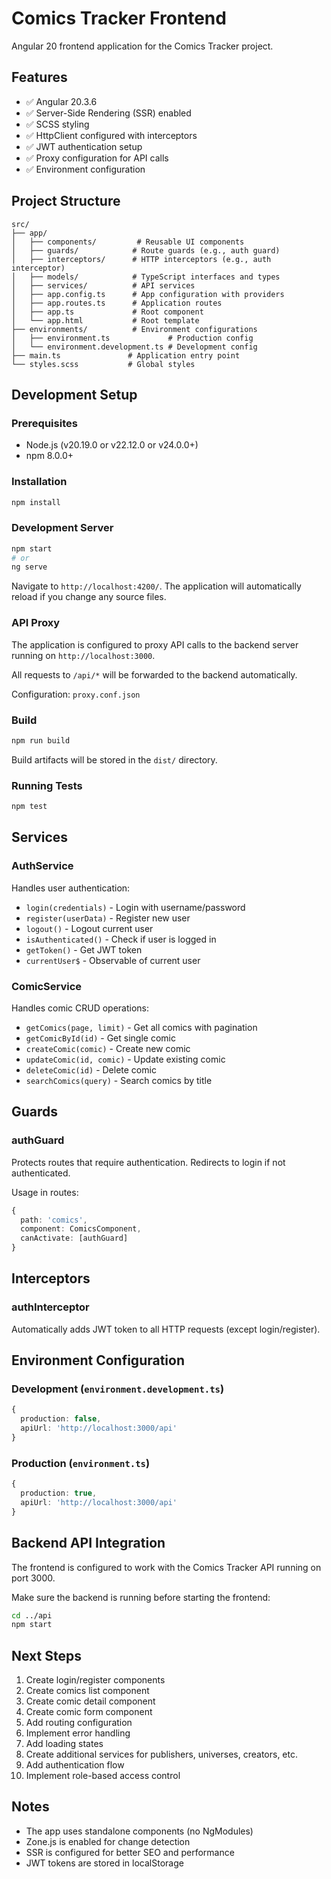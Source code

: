 # Comics Tracker Frontend

Angular 20 frontend application for the Comics Tracker project.

## Features

- ✅ Angular 20.3.6
- ✅ Server-Side Rendering (SSR) enabled
- ✅ SCSS styling
- ✅ HttpClient configured with interceptors
- ✅ JWT authentication setup
- ✅ Proxy configuration for API calls
- ✅ Environment configuration

## Project Structure

```
src/
├── app/
│   ├── components/         # Reusable UI components
│   ├── guards/            # Route guards (e.g., auth guard)
│   ├── interceptors/      # HTTP interceptors (e.g., auth interceptor)
│   ├── models/            # TypeScript interfaces and types
│   ├── services/          # API services
│   ├── app.config.ts      # App configuration with providers
│   ├── app.routes.ts      # Application routes
│   ├── app.ts             # Root component
│   └── app.html           # Root template
├── environments/          # Environment configurations
│   ├── environment.ts             # Production config
│   └── environment.development.ts # Development config
├── main.ts               # Application entry point
└── styles.scss           # Global styles
```

## Development Setup

### Prerequisites

- Node.js (v20.19.0 or v22.12.0 or v24.0.0+)
- npm 8.0.0+

### Installation

```bash
npm install
```

### Development Server

```bash
npm start
# or
ng serve
```

Navigate to `http://localhost:4200/`. The application will automatically reload if you change any source files.

### API Proxy

The application is configured to proxy API calls to the backend server running on `http://localhost:3000`.

All requests to `/api/*` will be forwarded to the backend automatically.

Configuration: `proxy.conf.json`

### Build

```bash
npm run build
```

Build artifacts will be stored in the `dist/` directory.

### Running Tests

```bash
npm test
```

## Services

### AuthService

Handles user authentication:

- `login(credentials)` - Login with username/password
- `register(userData)` - Register new user
- `logout()` - Logout current user
- `isAuthenticated()` - Check if user is logged in
- `getToken()` - Get JWT token
- `currentUser$` - Observable of current user

### ComicService

Handles comic CRUD operations:

- `getComics(page, limit)` - Get all comics with pagination
- `getComicById(id)` - Get single comic
- `createComic(comic)` - Create new comic
- `updateComic(id, comic)` - Update existing comic
- `deleteComic(id)` - Delete comic
- `searchComics(query)` - Search comics by title

## Guards

### authGuard

Protects routes that require authentication. Redirects to login if not authenticated.

Usage in routes:

```typescript
{
  path: 'comics',
  component: ComicsComponent,
  canActivate: [authGuard]
}
```

## Interceptors

### authInterceptor

Automatically adds JWT token to all HTTP requests (except login/register).

## Environment Configuration

### Development (`environment.development.ts`)

```typescript
{
  production: false,
  apiUrl: 'http://localhost:3000/api'
}
```

### Production (`environment.ts`)

```typescript
{
  production: true,
  apiUrl: 'http://localhost:3000/api'
}
```

## Backend API Integration

The frontend is configured to work with the Comics Tracker API running on port 3000.

Make sure the backend is running before starting the frontend:

```bash
cd ../api
npm start
```

## Next Steps

1. Create login/register components
2. Create comics list component
3. Create comic detail component
4. Create comic form component
5. Add routing configuration
6. Implement error handling
7. Add loading states
8. Create additional services for publishers, universes, creators, etc.
9. Add authentication flow
10. Implement role-based access control

## Notes

- The app uses standalone components (no NgModules)
- Zone.js is enabled for change detection
- SSR is configured for better SEO and performance
- JWT tokens are stored in localStorage
